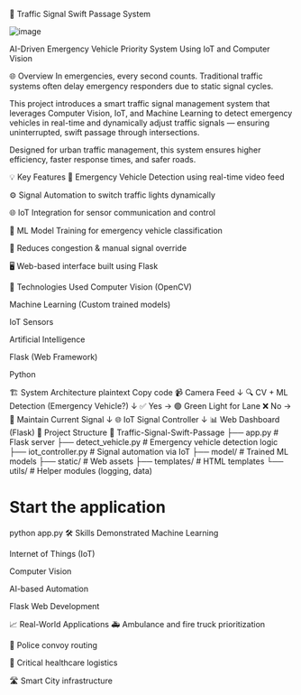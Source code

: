 🚦 Traffic Signal Swift Passage System


![image](https://github.com/user-attachments/assets/e07b349d-761b-4ca4-a3ef-1652ab38701b)



AI-Driven Emergency Vehicle Priority System Using IoT and Computer Vision

🌐 Overview
In emergencies, every second counts. Traditional traffic systems often delay emergency responders due to static signal cycles.

This project introduces a smart traffic signal management system that leverages Computer Vision, IoT, and Machine Learning to detect emergency vehicles in real-time and dynamically adjust traffic signals — ensuring uninterrupted, swift passage through intersections.

Designed for urban traffic management, this system ensures higher efficiency, faster response times, and safer roads.

💡 Key Features
🚓 Emergency Vehicle Detection using real-time video feed

⚙️ Signal Automation to switch traffic lights dynamically

🌐 IoT Integration for sensor communication and control

🧠 ML Model Training for emergency vehicle classification

🛑 Reduces congestion & manual signal override

🖥️ Web-based interface built using Flask

🧠 Technologies Used
Computer Vision (OpenCV)

Machine Learning (Custom trained models)

IoT Sensors

Artificial Intelligence

Flask (Web Framework)

Python

🏗️ System Architecture
plaintext
Copy code
📹 Camera Feed
     ↓
🔍 CV + ML Detection (Emergency Vehicle?)
     ↓
✅ Yes → 🟢 Green Light for Lane
❌ No  → 🔴 Maintain Current Signal
     ↓
🌐 IoT Signal Controller
     ↓
📊 Web Dashboard (Flask)
📂 Project Structure
📁 Traffic-Signal-Swift-Passage
├── app.py                  # Flask server
├── detect_vehicle.py       # Emergency vehicle detection logic
├── iot_controller.py       # Signal automation via IoT
├── model/                  # Trained ML models
├── static/                 # Web assets
├── templates/              # HTML templates
└── utils/                  # Helper modules (logging, data)


# Start the application
python app.py
🛠️ Skills Demonstrated
Machine Learning

Internet of Things (IoT)

Computer Vision

AI-based Automation

Flask Web Development

📈 Real-World Applications
🚑 Ambulance and fire truck prioritization

🚓 Police convoy routing

🏥 Critical healthcare logistics

🛣️ Smart City infrastructure
